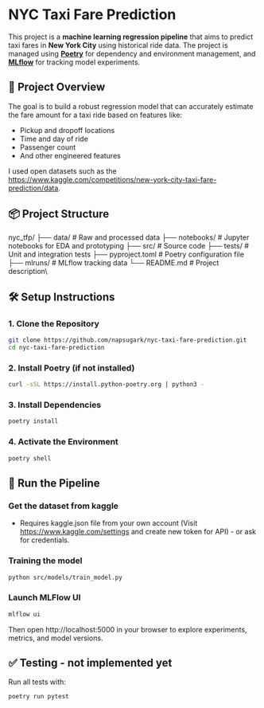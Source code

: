 # NYC Taxi Fare Prediction

This project is a **machine learning regression pipeline** that aims to predict taxi fares in **New York City** using historical ride data. The project is managed using **[Poetry](https://python-poetry.org/)** for dependency and environment management, and **[MLflow](https://mlflow.org/)** for tracking model experiments.

## 🧠 Project Overview

The goal is to build a robust regression model that can accurately estimate the fare amount for a taxi ride based on features like:

- Pickup and dropoff locations
- Time and day of ride
- Passenger count
- And other engineered features

I used open datasets such as the https://www.kaggle.com/competitions/new-york-city-taxi-fare-prediction/data.

## 📦 Project Structure
nyc_tfp/
├── data/ # Raw and processed data
├── notebooks/ # Jupyter notebooks for EDA and prototyping
├── src/ # Source code
├── tests/ # Unit and integration tests
├── pyproject.toml # Poetry configuration file
├── mlruns/ # MLflow tracking data
└── README.md # Project description\


## 🛠️ Setup Instructions

### 1. Clone the Repository

```bash
git clone https://github.com/napsugark/nyc-taxi-fare-prediction.git
cd nyc-taxi-fare-prediction
```

### 2. Install Poetry (if not installed)

```bash
curl -sSL https://install.python-poetry.org | python3 -
```

### 3. Install Dependencies

```bash
poetry install
```


### 4. Activate the Environment

```bash
poetry shell
```

## 🚀 Run the Pipeline

### Get the dataset from kaggle

- Requires kaggle.json file from your own account (Visit https://www.kaggle.com/settings and create new token for API) - or ask for credentials. 

### Training the model

```bash
python src/models/train_model.py
```

### Launch MLFlow UI
```bash
mlflow ui
```
Then open http://localhost:5000 in your browser to explore experiments, metrics, and model versions.

## ✅ Testing - not implemented yet

Run all tests with:

```bash
poetry run pytest
```

